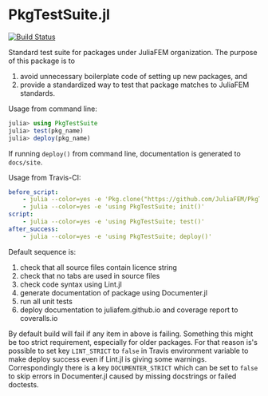# PkgTestSuite.jl

[![Build Status](https://travis-ci.org/JuliaFEM/PkgTestSuite.jl.svg?branch=master)](https://travis-ci.org/JuliaFEM/PkgTestSuite.jl)

Standard test suite for packages under JuliaFEM organization. The purpose of
this package is to
1. avoid unnecessary boilerplate code of setting up new packages, and
2. provide a standardized way to test that package matches to JuliaFEM standards.

Usage from command line:

```julia
julia> using PkgTestSuite
julia> test(pkg_name)
julia> deploy(pkg_name)
```

If running `deploy()` from command line, documentation is generated to `docs/site`.

Usage from Travis-CI:

```yaml
before_script:
    - julia --color=yes -e 'Pkg.clone("https://github.com/JuliaFEM/PkgTestSuite.jl.git")'
    - julia --color=yes -e 'using PkgTestSuite; init()'
script:
    - julia --color=yes -e 'using PkgTestSuite; test()'
after_success:
    - julia --color=yes -e 'using PkgTestSuite; deploy()'
```

Default sequence is:
1. check that all source files contain licence string
2. check that no tabs are used in source files
3. check code syntax using Lint.jl
4. generate documentation of package using Documenter.jl
5. run all unit tests
6. deploy documentation to juliafem.github.io and coverage report to coveralls.io

By default build will fail if any item in above is failing. Something this
might be too strict requirement, especially for older packages. For that
reason is's possible to set key `LINT_STRICT` to `false` in Travis environment
variable to make deploy success even if Lint.jl is giving some warnings.
Correspondingly there is a key `DOCUMENTER_STRICT` which can be set to `false`
to skip errors in Documenter.jl caused by missing docstrings or failed doctests.
